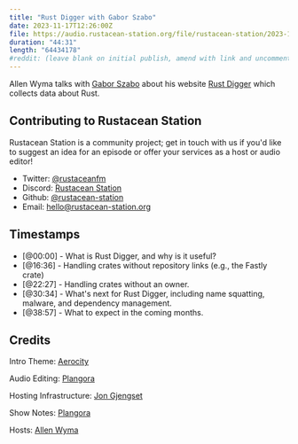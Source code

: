```yaml
---
title: "Rust Digger with Gabor Szabo"
date: 2023-11-17T12:26:00Z
file: https://audio.rustacean-station.org/file/rustacean-station/2023-11-17-gabor-szabo.mp3
duration: "44:31"
length: "64434178"
#reddit: (leave blank on initial publish, amend with link and uncomment this line after Reddit thread has been posted)
---
```


Allen Wyma talks with [Gabor Szabo](https://code-maven.com/) about his website [Rust Digger](https://rust-digger.code-maven.com/) which collects data about Rust.

## Contributing to Rustacean Station

Rustacean Station is a community project; get in touch with us if you'd like to suggest an idea for an episode or offer your services as a host or audio editor!

- Twitter: [@rustaceanfm](https://twitter.com/rustaceanfm)
- Discord: [Rustacean Station](https://discord.gg/cHc3Gyc)
- Github: [@rustacean-station](https://github.com/rustacean-station/)
- Email: [hello@rustacean-station.org](mailto:hello@rustacean-station.org)

## Timestamps

- [@00:00] - What is Rust Digger, and why is it useful?
- [@16:36] - Handling crates without repository links (e.g., the Fastly crate)
- [@22:27] - Handling crates without an owner.
- [@30:34] - What's next for Rust Digger, including name squatting, malware, and dependency management.
- [@38:57] - What to expect in the coming months.

## Credits

Intro Theme: [Aerocity](https://twitter.com/AerocityMusic)

Audio Editing: [Plangora](https://twitter.com/plangora)

Hosting Infrastructure: [Jon Gjengset](https://twitter.com/jonhoo/)

Show Notes: [Plangora](https://twitter.com/plangora)

Hosts: [Allen Wyma](https://twitter.com/allenwyma)
